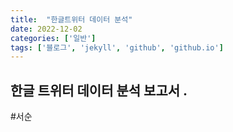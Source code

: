 ```yaml
---
title:  "한글트위터 데이터 분석"
date: 2022-12-02
categories: ['일반']
tags: ['블로그', 'jekyll', 'github', 'github.io']
---
```

## 한글 트위터 데이터 분석 보고서 .
#서순 

